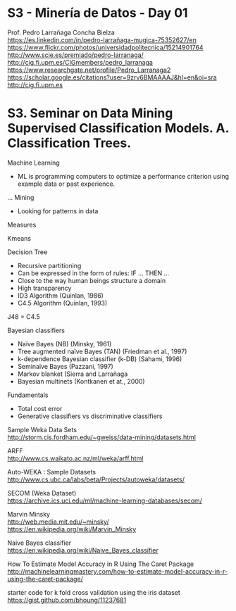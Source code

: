 # S3 - Minería de Datos - Day 01
Prof. Pedro Larrañaga Concha Bielza<BR>
https://es.linkedin.com/in/pedro-larrañaga-mugica-75352627/en<BR>
https://www.flickr.com/photos/universidadpolitecnica/15214901764<BR>
http://www.scie.es/premiado/pedro-larranaga/<BR>
http://cig.fi.upm.es/CIGmembers/pedro_larranaga<BR>
https://www.researchgate.net/profile/Pedro_Larranaga2<BR>
https://scholar.google.es/citations?user=9zrv6BMAAAAJ&hl=en&oi=sra<BR>
http://cig.fi.upm.es<BR>



# S3. Seminar on Data Mining Supervised Classification Models. A. Classification Trees.

Machine Learning<BR>

* ML is programming computers to optimize a performance criterion using example data or past experience.

... Mining<BR>

* Looking for patterns in data

Measures<BR>

Kmeans<BR>

Decision Tree<BR>
* Recursive partitioning
* Can be expressed in the form of rules: IF ... THEN ...
* Close to the way human beings structure a domain
* High transparency
* ID3 Algorithm (Quinlan, 1986)
* C4.5 Algorithm (Quinlan, 1993)

J48 = C4.5<BR>

Bayesian classifiers<BR>
* Naïve Bayes (NB) (Minsky, 1961)
* Tree augmented naïve Bayes (TAN) (Friedman et al., 1997)
* k-dependence Bayesian classifier (k-DB) (Sahami, 1996)
* Seminaïve Bayes (Pazzani, 1997)
* Markov blanket (Sierra and Larrañaga
* Bayesian multinets (Kontkanen et at., 2000)

Fundamentals
* Total cost error
* Generative classifiers vs discriminative classifiers


Sample Weka Data Sets<BR>
http://storm.cis.fordham.edu/~gweiss/data-mining/datasets.html<BR>

ARFF<BR>
http://www.cs.waikato.ac.nz/ml/weka/arff.html<BR>

Auto-WEKA : Sample Datasets<BR>
http://www.cs.ubc.ca/labs/beta/Projects/autoweka/datasets/<BR>

SECOM (Weka Dataset)<BR>
https://archive.ics.uci.edu/ml/machine-learning-databases/secom/<BR>

Marvin Minsky<BR>
http://web.media.mit.edu/~minsky/<BR>
https://en.wikipedia.org/wiki/Marvin_Minsky<BR>

Naive Bayes classifier<BR>
https://en.wikipedia.org/wiki/Naive_Bayes_classifier<BR>

How To Estimate Model Accuracy in R Using The Caret Package<BR>
http://machinelearningmastery.com/how-to-estimate-model-accuracy-in-r-using-the-caret-package/<BR>

starter code for k fold cross validation using the iris dataset<BR>
https://gist.github.com/bhoung/11237681<BR>


